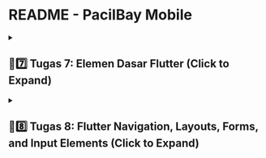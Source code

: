# README - PacilBay Mobile

<details>  <summary><h2>📝7️⃣ Tugas 7: Elemen Dasar Flutter (Click to Expand)</h2></summary>

<details>
  <summary><h3>1️⃣ Stateless Widget dan Stateful Widget</h3></summary>

1. Stateless Widget

   - Stateless Widget adalah widget yang tidak menyimpan state (keadaan) internal. Artinya, ketika widget ini dibuat, widget tidak akan berubah. Stateless Widget bersifat final dan hanya menerima parameter yang diberikan pada saat pembuatan. Stateless widget lebih sering digunakan untuk menampilkan informasi statis atau elemen yang tidak memerlukan update.
   
   - Contoh penggunaan stateless widget: membuat teks statis, gambar, ikon, dll

   

2. Stateful Widget
    - Stateful Widget adalah widget yang memiliki state internal yang dapat berubah. Stateful Widget bisa menyimpan informasi dan mengupdate tampilan berdasarkan perubahan yang terjadi selama life cycle aplikasi. Stateful Widget menggunakan dua kelas: kelas utama turunan dari StatefulWidget dan kelas State yang bertanggung jawab untuk menyimpan state dan mengelola update tampilan.
    - Contoh pengunaan stateful widget: tombol yang dapat ditekan (untuk mengubah status), form input yang menyimpan data, elemen interaktif lainnya

3. Perbandingan stateless widget dan stateful widget
    | Aspek          | Stateless Widget                                               | Stateful Widget                                                  |
    |----------------|---------------------------------------------------------------|-----------------------------------------------------------------|
    | Definisi       | Widget yang tidak menyimpan state dan tidak dapat berubah setelah dibuat | Widget yang menyimpan state dan dapat berubah seiring interaksi dengan user. |
    | Kelas          | Turunan dari StatelessWidget.                                 | Turunan dari StatefulWidget dan memiliki kelas State.           |
    | Pembaharuan    | Tidak dapat mengupdate tampilan setelah dibangun.           | Dapat mengupdate tampilan menggunakan metode setState().       |
    | Penggunaan     | Cocok untuk elemen statis seperti teks, ikon, gambar.        | Cocok untuk elemen interaktif seperti tombol, form, atau sign in. |
    | Siklus Hidup   | Hanya memiliki satu life cycle.                             | Memiliki dua life cycle: widget life cycle dan state life cycle. |
    | Kompleksitas   | Lebih sederhana dan lebih mudah digunakan.                   | Lebih kompleks karena memerlukan manajemen state.               |
</details>

<details>
  <summary><h3>2️⃣ Daftar Widget yang Digunakan dan Fungsinya</h3></summary>

| Widget               | Fungsi                                                                 |
|----------------------|------------------------------------------------------------------------|
| Scaffold             | Menyediakan struktur dasar halaman, termasuk AppBar, body, dan elemen lain di dalam aplikasi. |
| AppBar               | Menampilkan bagian atas aplikasi yang berisi judul dan elemen lainnya |
| Text                 | Menampilkan teks dalam aplikasi. Pada aplikasi ini digunakan untuk menampilkan judul aplikasi dan teks |
| Padding              | Memberikan jarak (padding) di sekeliling widget anaknya |
| Column               | Menyusun widget secara vertikal. |
| Row                  | Menyusun widget secara horizontal. |
| SizedBox             | Memberikan ruang kosong di antara widget. Digunakan untuk memberikan jarak vertikal antar elemen. |
| Center               | Meletakkan widget child di dalam area untuk menempatkan child di tengah area widget. |
| GridView.count       | Menyusun widget anak dalam bentuk grid. Dalam aplikasi ini digunakan untuk menampilkan ItemCard dalam 3 kolom. |
| Card                 | Menampilkan informasi dalam bentuk kartu. |
| Container            | Memberikan space untuk widget dan mengatur ukuran, warna, dan padding dari widget di dalamnya. |
| Material             | Memberikan efek material pada widget dan penggunaan tema. |
| InkWell              | Menambahkan efek sentuh (touch effect) pada widget ketika diklik.      |
| SnackBar             | Menampilkan pesan temporary di bagian bawah layar untuk memberikan feedback pada user. |
| Icon                 | Menampilkan ikon grafis.  |
</details>
<details>
  <summary><h3>3️⃣ Fungsi setstate()</h3></summary>
setState() adalah fungsi yang dimiliki oleh kelas State untuk mengelola keadaan (state) dari widget dalam aplikasi. Ketika fungsi setState() dipanggil, fungsi tersebut akan memberitahu Flutter untuk melakukan rebuild widget yang menggunakan state tersebut.

#### Kegunaan setstate()

1. Mengupdate UI
    Ketika keadaan suatu widget berubah (misal nilai variabel, hasil perhitungan, atau status interaksi *User* (seperti klik tombol)), maka setState() digunakan untuk memperbarui UI supaya memeproses perubahan tersebut. Flutter akan menjalankan kembali build() dari widget yang bersangkutan dan menghasilkan UI baru yang sesuai dengan state terbaru.

2. Mengoptimalkan Proses Rebuild
    Dengan menggunakan fungsi setState(), Flutter hanya akan merebuild widget yang berkaitan dengan state yang diubah, bukan seluruh widget tree sehingga membantu meningkatkan performa aplikasi.

Contoh:
```dart
setState(() {
  // Perubahan pada state
  counter++;
});
```
Ketika kita memanggil setState(), kita harus memberikan fungsi callback yang berisi logika untuk memperbarui state. Fungsi ini kemudian diambil oleh Flutter untuk memperbarui UI.
Pada contoh ini, variabel counter merupakan bagian dari state yang dikelola. Dengan memanggil setState(), nilai counter akan diubah dan UI akan diperbarui dengan menggunakan nilai(state) yang baru.


### Perbedaan const dan final

1. const

    const digunakan untuk mendeklarasikan konstanta yang diinisialisasi pada waktu kompilasi. Nilai yang diassign kepada variabel const harus diketahui sebelum program dijalankan. Variabel const bersifat immutable dan lebih efisien dalam penggunaan memori karena Flutter dapat melakukan optimasi dengan mengelola nilai yang sama hanya sekali dalam memori.

2. final

    final digunakan untuk mendeklarasikan variabel yang hanya dapat diinisialisasi sekali, tapi nilainya tidak harus diketahui pada waktu kompilasi. Nilai dari variabel final dapat ditetapkan pada waktu runtime. Final bersifat immutable setelah diinisialisasi, tapi final memungkinkan re-assign nilai yang lebih fleksibel karena nilainya bisa ditentukan oleh ekspresi yang dijalankan saat program berjalan.

3. Perbedaan const dan final

    | Aspek                | const                             | final                                |
    |----------------------|-----------------------------------|--------------------------------------|
    | Inisialisasi         | Diinisialisasi pada waktu kompilasi    | Diinisialisasi pada waktu runtime         |
    | Imutabilitas         | Nilai tidak dapat diubah setelah inisialisasi | Nilai tidak dapat diubah setelah inisialisasi |
    | Tipe Data            | Harus bertipe data yang diketahui saat kompilasi | Tipe data bisa ditentukan saat runtime |
    | Penggunaan Memori    | Dapat dioptimalkan untuk penggunaan memori yang efisien | Memori akan dialokasikan untuk setiap instance |
    | Contoh               | `const pi = 3.14;`               | `final name = getName();`           |
    | Scope                | Dapat digunakan dalam konteks compile-time | Dapat digunakan dalam konteks runtime |
</details>

<details>
  <summary><h3>4️⃣ Langkah-langkah Implementasi Elemen Dasar Flutter</h3></summary>

- Membuat Program Flutter Baru: Pertama, saya membuka terminal dan menggunakan perintah `flutter create pacilbay` untuk membuat aplikasi Flutter baru dengan nama "pacilbay".
- Buat file baru bernama menu.dart di direktori mental_health_tracker/lib. Tambahkan kode import 'package:flutter/material.dart'; pada baris pertama file tersebut.
- Di menu.dart, ubah kelas MyHomePage dari StatefulWidget menjadi StatelessWidget dengan menghapus bagian yang tidak diperlukan dan menambahkan constructor baru.
- Di dalam file lib/main.dart, saya mengimplementasikan kelas MyHomePage yang merupakan widget utama aplikasi. Dalam metode build, saya menggunakan widget Column untuk menyusun tombol-tombol secara vertikal. Saya membuat tiga tombol dengan menggunakan widget ElevatedButton, masing-masing dilengkapi dengan ikon dan teks yang sesuai. Untuk mengisi card tersebut, saya deklarasikan tiga variabel bertipe string (npm, name, className) di dalam kelas MyHomePage.
- Selanjutnya, saya buat kelas baru bernama InfoCard di menu.dart untuk menampilkan informasi NPM, nama, dan kelas.
- Selanjutnya, saya mengimplementasikan warna yang berbeda untuk setiap tombol dengan menambahkan properti `final Color color;` pada class `ItemHomepage` yang sudah dibuat sebelumnya. 
- Saya menggunakan widget ScaffoldMessenger untuk menampilkan Snackbar ketika tombol ditekan. Dalam setiap fungsi onPressed dari tombol, saya menambahkan kode untuk menampilkan Snackbar yang sesuai
- Setelah semua kelas selesai dimplementasikan, saya menjalankan perintah flutter analyze untuk memastikan tidak ada isu pada kode yang dapat mengganggu performa atau fungsionalitas aplikasi.
</details>

</details>

<details>
  <summary><h2>📝8️⃣ Tugas 8: Flutter Navigation, Layouts, Forms, and Input Elements (Click to Expand)</h2></summary>

<details>
  <summary><h3>1️⃣ Kegunaan const di Flutter</h3></summary>

`const` adalah keyword di Flutter yang digunakan untuk mendefinisikan objek atau widget yang immutable (tidak bisa diubah) dan akan diinisialisasi sekali saja pada saat kompilasi. Dengan `const`, kita memastikan bahwa objek tersebut bersifat konstan dan tidak akan berubah sepanjang masa hidup aplikasi.

#### Keuntungan menggunakan const
1. **Meningkatkan Performa Aplikasi**
   - **Reuse**: Objek `const` hanya dibuat satu kali dalam memori, sehingga dapat digunakan kembali (reused) tanpa perlu dibuat ulang.
   - **Optimasi Rendering**: Flutter tidak perlu merender ulang widget yang diberi `const`, sehingga mempercepat proses rendering dan mengurangi kerja CPU.

2. **Efisiensi Memori**
   - Objek `const` hanya memakan memori sekali saja, karena tidak dibuat ulang setiap kali dipanggil.
   - Penggunaan memori menjadi lebih hemat, terutama dalam aplikasi dengan banyak widget statis.

3. **Deteksi Kesalahan di Waktu Kompilasi**
   - Kesalahan yang berkaitan dengan nilai konstan dapat dideteksi lebih awal, saat proses kompilasi, bukan di runtime.
   - Membantu pengembang menemukan bug lebih cepat dan meningkatkan keandalan aplikasi.

4. **Meningkatkan Readability dan Maintainability**
   - Kode yang menggunakan `const` lebih mudah dibaca dan dipahami, karena developer lain tahu bahwa objek tersebut tidak akan berubah.
   - Membantu menjaga konsistensi dalam kode, sehingga lebih mudah dikelola dan di-maintain.

#### Kapan Sebaiknya Menggunakan `const`?
- **Widget Statis**: Ketika widget atau objek tidak berubah selama masa hidup aplikasi.
  ```dart
  const Text('Hello, Flutter');
  ```

- **Konfigurasi Aplikasi**: Untuk nilai-nilai yang tidak berubah, seperti warna, margin, padding, atau konfigurasi lainnya.
    ```dart
    const Color primaryColor = Colors.blue;
    ```

- **Penggunaan Berulang**: Ketika sebuah widget atau objek sering digunakan di berbagai tempat dalam aplikasi.
    ```dart
    const EdgeInsets allPadding = EdgeInsets.all(16.0);
    ```

#### Kapan Sebaiknya Menggunakan `const`?
- **Widget Dinamis**: Jika widget atau objek bergantung pada input *User* atau data yang berubah.
    ```dart
    Text('Welcome, $userName'); // Tidak bisa menggunakan const karena userName bisa berubah
    ```

- **Stateful Widget**: Untuk widget yang memiliki state atau memerlukan perubahan selama runtime.
    ```dart
    setState(() {
    // Update state
    });
    ```

#### Contoh Penggunaan `const`?
```dart
class MyApp extends StatelessWidget {
  const MyApp({super.key});

  @override
  Widget build(BuildContext context) {
    return const MaterialApp(
      home: Scaffold(
        appBar: AppBar(
          title: Text('Const Example'),
        ),
        body: Center(
          child: Text('Hello, const world!'),
        ),
      ),
    );
  }
}
```
Dalam kode Dart tersebut, penggunaan const memiliki beberapa fungsi:
1. Konstruksi class: Konstruktor `MyApp` ditandai sebagai const, yang berarti bahwa setiap instance dari `MyApp` tidak akan berubah (immutable) dan dapat diinisialisasi sebagai konstan. Konstruktor ini membantu Flutter memahami bahwa widget ini tidak perlu dirender ulang jika tidak ada perubahan.
2. Reusable `MaterialApp`: Dengan menggunakan const, `MaterialApp` dibuat sebagai objek immutable. Jika tidak ada perubahan pada konfigurasi aplikasi, Flutter tidak perlu membuat ulang widget ini setiap kali aplikasi dijalankan atau dirender ulang.
3. Immutable `Text` Widget: `Text` ini memiliki nilai yang tidak akan berubah selama runtime. Dengan `const`, Flutter tidak perlu membuat ulang widget ini, yang meningkatkan efisiensi rendering.
</details>

<details>
  <summary><h3>2️⃣ Penggunaan Column dan Row pada Flutter</h3></summary>

#### 1. **Column**
    `Column` adalah widget di Flutter yang menyusun *children*-nya secara vertikal (dari atas ke bawah).

    **Karakteristik:**
    - Menyusun widget secara **vertikal**.
    - Bisa menyesuaikan **alignment** dan **main axis** (vertikal) serta **cross axis** (horizontal).
    - Fleksibel untuk membuat tata letak dengan elemen-elemen yang harus ditampilkan berurutan dari atas ke bawah.

    **Properti Utama:**
    - `mainAxisAlignment`: Mengatur bagaimana *children* diatur secara vertikal.
    - `crossAxisAlignment`: Mengatur bagaimana *children* disejajarkan secara horizontal.

    **Contoh Implementasi:**
    ```dart
    Column(
      mainAxisAlignment: MainAxisAlignment.center,
      crossAxisAlignment: CrossAxisAlignment.start,
      children: [
        Text('Item 1'),
        Text('Item 2'),
        Text('Item 3'),
      ],
    )
    ```
    Penggunaan `Column` dalam kode ini bertujuan untuk menyusun beberapa widget `Text` secara vertikal, dari atas ke bawah. 
    - `Column` Widget

        `Column` digunakan untuk menyusun anak-anaknya (dalam hal ini widget `Text`) secara vertikal.

    - `mainAxisAlignment: MainAxisAlignment.center`

        Properti `mainAxisAlignment` mengatur posisi anak-anak widget di **sumbu utama** (vertikal dalam `Column`). Dengan `MainAxisAlignment.center`, semua anak-anak `Column` akan ditempatkan di tengah-tengah sumbu vertikal.

    - `crossAxisAlignment: CrossAxisAlignment.start`

        Properti `crossAxisAlignment` mengatur posisi anak-anak di sepanjang **sumbu sekunder** (horizontal dalam `Column`). Dengan `CrossAxisAlignment.start`, setiap anak dari `Column` akan disejajarkan di sisi **kiri** dari sumbu horizontal.

    - `children`

      Daftar widget yang merupakan anak-anak dari `Column`. Dalam kode ini, ada tiga widget `Text`:
      `Text('Item 1')`
      `Text('Item 2')`
      `Text('Item 3')`

    Ketiga widget ini akan ditampilkan secara vertikal dalam `Column`, dimulai dari sisi kiri (karena `crossAxisAlignment.start`) dan dipusatkan di sumbu vertikal (karena `mainAxisAlignment.center`).

#### 2. **Row**
    `Row` adalah widget di Flutter yang menyusun *children*-nya secara horizontal (dari kiri ke kanan).

    **Karakteristik:**
    - Menyusun widget secara **horizontal**.
    - Sama seperti `Column`, `Row` memiliki kontrol atas **alignment** dan **main axis** (horizontal) serta **cross axis** (vertikal).
    - Digunakan untuk membuat tata letak elemen-elemen yang perlu disusun berurutan dari kiri ke kanan.

    **Properti Utama:**
    - `mainAxisAlignment`: Mengatur bagaimana *children* diatur secara horizontal.
    - `crossAxisAlignment`: Mengatur bagaimana *children* diatur vertikal.

    **Contoh Implementasi:**
    ```dart
    Row(
      mainAxisAlignment: MainAxisAlignment.spaceAround,
      crossAxisAlignment: CrossAxisAlignment.center,
      children: [
        Icon(Icons.star),
        Icon(Icons.favorite),
        Icon(Icons.person),
      ],
    )
    ```
    Kode `Row` ini digunakan untuk menyusun tiga ikon secara horizontal dengan jarak yang merata di antara mereka.

    - `Row'
      - Widget ini menyusun elemen-elemen anak (`children`) secara horizontal, dari kiri ke kanan.

    - `mainAxisAlignment: MainAxisAlignment.spaceAround`. Properti ini mengatur jarak antar elemen anak di **sumbu utama** (horizontal). Dengan `spaceAround`:
        - Memberikan jarak yang sama di sekitar setiap elemen.
        - Jarak antara elemen dan tepi `Row` sedikit lebih kecil dibandingkan jarak antar elemen.

    - `crossAxisAlignment: CrossAxisAlignment.center`
      - Properti ini menentukan bagaimana elemen-elemen anak diatur di **sumbu sekunder** (vertikal).
      - `center` memastikan semua ikon berada di tengah secara vertikal dalam `Row`.

    - `children`
      - Berisi tiga ikon: `Icons.star`, `Icons.favorite`, dan `Icons.person`.
      - Masing-masing ikon akan ditempatkan secara horizontal dalam `Row` dengan jarak merata.

#### 3. Perbandingan `Column` vs `Row`

    | **Aspek**              | **Column**                          | **Row**                                   |
    |------------------------|-------------------------------------|-------------------------------------------|
    | **Orientasi**           | Vertikal (dari atas ke bawah)       | Horizontal (dari kiri ke kanan)           |
    | **Main Axis**           | Vertikal                            | Horizontal                                |
    | **Cross Axis**          | Horizontal                          | Vertikal                                  |
    | **Penggunaan**          | Untuk menyusun elemen vertikal      | Untuk menyusun elemen horizontal          |
    | **Alignment**           | `mainAxisAlignment`, `crossAxisAlignment` | `mainAxisAlignment`, `crossAxisAlignment` |
    | **Contoh Situasi**      | Daftar item, formulir, paragraf     | Navigasi horizontal, icons                |

#### 4. Contoh Penggunaan Gabungan:
    ```dart
    Column(
      children: [
        Row(
          mainAxisAlignment: MainAxisAlignment.spaceBetween,
          children: [
            Text('Left Item'),
            Text('Right Item'),
          ],
        ),
        Row(
          mainAxisAlignment: MainAxisAlignment.center,
          children: [
            Icon(Icons.star),
            Icon(Icons.favorite),
            Icon(Icons.person),
          ],
        ),
      ],
    )
    ```
</details>

<details>
  <summary><h3>3️⃣ Elemen Input pada Halaman Form</h3></summary>

#### Elemen Input yang Digunakan dalam Kode:

1. **`TextFormField`**:
   - **`Nama Produk`**: Input teks untuk nama produk dengan validasi untuk memastikan tidak kosong dan tidak lebih dari 100 karakter.
   - **`Deskripsi Produk`**: Input teks untuk deskripsi produk dengan validasi untuk memastikan tidak kosong dan tidak lebih dari 255 karakter.
   - **`Harga Produk`**: Input teks yang memerlukan angka positif untuk harga produk, dengan validasi angka dan memastikan input adalah integer positif.
   - **`Jumlah Tersedia`**: Input teks yang memerlukan angka positif untuk jumlah produk yang tersedia, dengan validasi serupa untuk angka dan integer positif.

2. **`ElevatedButton`**:
   - Tombol untuk menyimpan data formulir, dengan validasi formulir sebelum menampilkan dialog konfirmasi.

#### Elemen Input Flutter Lain yang Tidak Digunakan:
1. **`DropdownButton`**: Untuk memilih dari daftar pilihan yang sudah ditentukan.
2. **`Checkbox`**: Untuk input nilai boolean (true/false).
3. **`Radio`**: Untuk memilih satu opsi dari beberapa pilihan.
4. **`Slider`**: Untuk input angka dalam bentuk slider.
5. **`Switch`**: Untuk input boolean yang bisa diaktifkan/dinonaktifkan.
6. **`DatePicker`**: Untuk memilih tanggal.
7. **`TimePicker`**: Untuk memilih waktu.
</details>

<details>
  <summary><h3>4️⃣ Tema (theme) dalam Aplikasi Flutter</h3></summary>

Flutter menyediakan widget `ThemeData` yang dapat diatur dalam `MaterialApp` untuk memastikan konsistensi tampilan di seluruh aplikasi. Dengan menggunakan `ThemeData`, kita bisa mengatur warna, font, bentuk tombol, gaya teks, dan elemen UI lainnya agar konsisten di seluruh aplikasi.

Dalam aplikasi Flutter yang saya buat, saya menggunakan tema utama yang didefinisikan di `main.dart`. Tema ini berfungsi sebagai **"base"** untuk seluruh screens dan widget lainnya, memastikan konsistensi desain dan gaya di seluruh aplikasi.

Di dalam `main.dart`, saya mengatur `ThemeData` menggunakan `colorScheme` dan beberapa pengaturan tambahan:

```dart
MaterialApp(
  theme: ThemeData(
    colorScheme: ColorScheme.fromSwatch(
      primarySwatch: Colors.deepOrange,
    ).copyWith(
      secondary: Colors.deepOrange[400],
    ),
    useMaterial3: true, // Mengaktifkan Material Design 3
  ),
  home: MyHomePage(),
);
```

1. **MaterialApp**

   `MaterialApp` adalah widget utama yang membungkus aplikasi Flutter. Parameter `theme` membuat kita bisa menentukan tema global yang akan diterapkan ke seluruh aplikasi.

2. **ThemeData**

   `ThemeData` adalah konfigurasi tema yang berisi berbagai pengaturan seperti skema warna, font, dan gaya lainnya.

3. **colorScheme**

   - **`ColorScheme.fromSwatch`**: Digunakan untuk membuat skema warna berbasis warna utama yang kita pilih (`primarySwatch`). Dalam contoh ini, `primarySwatch` diatur ke `Colors.deepOrange`.
   - **`copyWith`**: Digunakan untuk menyesuaikan skema warna lebih lanjut. Dalam kode ini, `secondary` diatur ke `Colors.deepOrange[400]`. Warna sekunder biasanya digunakan untuk elemen tambahan seperti tombol aksi sekunder dan ikon.

4. **useMaterial3**

   **`useMaterial3: true`**: Mengaktifkan penggunaan **Material Design 3**, yang menghadirkan fitur desain baru dan penyesuaian yang lebih baik untuk elemen UI, seperti tombol, card, dan lainnya.

5. **home**

   Menentukan layar awal aplikasi, dalam hal ini, `MyHomePage`.

</details>

<details>
  <summary><h3>5️⃣ Navigasi dalam aplikasi dengan banyak halaman pada Flutter</h3></summary>

Navigasi dalam aplikasi ini ditangani menggunakan **`Navigator`** dengan metode **`pushReplacement`** dan **`push`** untuk berpindah antar halaman.

#### 1. **Penggunaan `Navigator.pushReplacement`**
   - **`Navigator.pushReplacement`** digunakan untuk mengganti halaman saat ini dengan halaman baru. `Navigator.pushReplacement` memastikan bahwa halaman sebelumnya tidak akan tetap berada dalam *stack* navigasi.
   - **Keuntungan**: *User* tidak dapat kembali ke halaman sebelumnya dengan tombol "back", sehingga cocok untuk skenario seperti mengalihkan *User* ke halaman utama atau formulir tertentu setelah tindakan tertentu.

   **Contoh**:
   ```dart
   ListTile(
     leading: const Icon(Icons.home_outlined),
     title: const Text('Halaman Utama'),
     onTap: () {
       Navigator.pushReplacement(
         context,
         MaterialPageRoute(
           builder: (context) => MyHomePage(),
         ),
       );
     },
   );
   ```
   Dalam contoh ini, ketika *User* mengetuk "Halaman Utama", mereka akan diarahkan ke `MyHomePage`, dan halaman sebelumnya akan dihapus dari *stack* navigasi.

Selain menggunakan **`pushReplacement`** untuk navigasi melalui drawer, saya juga menggunakan **`Navigator.push`** di dalam **`InkWell`** pada halaman menu untuk navigasi ke halaman lain.

#### 2. **Navigasi dengan `Navigator.push`**
   - **`Navigator.push`** menambahkan halaman baru ke *stack* navigasi, memungkinkan *user* untuk kembali ke halaman sebelumnya dengan tombol "back".
   - **Perbedaan dengan `pushReplacement`**: 
     - **`push`** menambahkan halaman ke *stack* navigasi.
     - **`pushReplacement`** mengganti halaman saat ini, sehingga halaman sebelumnya dihapus dari *stack* navigasi.
   - **Keuntungan**: Memungkinkan navigasi dengan kemampuan untuk kembali ke halaman sebelumnya, misalnya, setelah menyelesaikan suatu tugas atau form.

   ```dart
   Navigator.push(
     context,
     MaterialPageRoute(
       builder: (context) => ProductEntryFormPage(),
     ),
   );
   ```
   Dalam contoh ini, ketika item menu dengan nama "Tambah Produk" diklik, aplikasi akan menavigasi ke `ProductEntryFormPage`, dan *user* dapat kembali ke halaman sebelumnya dengan tombol "back".

#### 3. **Penggunaan `Drawer` untuk Navigasi**
   - **`Drawer`** adalah komponen navigasi yang menampilkan side menu. *User* dapat memilih item menu untuk berpindah antar halaman.
   - Setiap **`ListTile`** dalam `Drawer` memicu navigasi ke halaman yang berbeda.
   - **Contoh item Drawer**:
     - **Halaman Utama**: Mengarahkan ke `MyHomePage`.
     - **Tambah Produk**: Mengarahkan ke `ProductEntryFormPage`.

   **Kode**:
   ```dart
   Drawer(
     child: ListView(
       children: [
         // Header Drawer
         DrawerHeader(...),
         // Navigasi ke Halaman Utama
         ListTile(
           leading: const Icon(Icons.home_outlined),
           title: const Text('Halaman Utama'),
           onTap: () {
             Navigator.pushReplacement(
               context,
               MaterialPageRoute(builder: (context) => MyHomePage()),
             );
           },
         ),
         // Navigasi ke Tambah Produk
         ListTile(
           leading: const Icon(Icons.shop_2_outlined),
           title: const Text('Tambah Produk'),
           onTap: () {
             Navigator.pushReplacement(
               context,
               MaterialPageRoute(builder: (context) => ProductEntryFormPage()),
             );
           },
         ),
       ],
     ),
   );
   ```

</details>
</details>